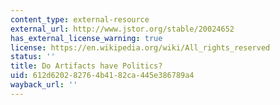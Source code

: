 ```yaml
---
content_type: external-resource
external_url: http://www.jstor.org/stable/20024652
has_external_license_warning: true
license: https://en.wikipedia.org/wiki/All_rights_reserved
status: ''
title: Do Artifacts have Politics?
uid: 612d6202-8276-4b41-82ca-445e386789a4
wayback_url: ''
---
```

